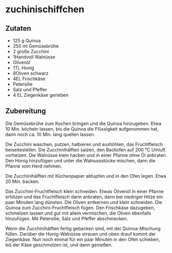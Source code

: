 # zuchinischiffchen

## Zutaten

- 125 g Quinoa
- 250 ml Gemüsebrühe
- 2 große Zucchini
- 1Handvoll Walnüsse
- Olivenöl
- 1TL Honig
- 8Oliven schwarz
- 4EL Frischkäse
- Petersilie
- Salz und Pfeffer
- 4 EL Ziegenkäse gerieben

## Zubereitung

Die Gemüsebrühe zum Kochen bringen und die Quinoa hinzugeben. Etwa 10 Min. köcheln lassen, bis die Quinoa die Flüssigkeit aufgenommen hat, dann noch ca. 10 Min. lang quellen lassen.

Die Zucchini waschen, putzen, halbieren und aushöhlen, das Fruchtfleisch beiseitestellen. Die Zucchinihälften salzen, den Backofen auf 200 °C Umluft vorheizen. Die Walnüsse klein hacken und in einer Pfanne ohne Öl anbraten. Den Honig hinzufügen und unter die Walnussstücke mischen, dann die Pfanne vom Herd nehmen.

Die Zucchinihälften mit Küchenpapier abtupfen und in den Ofen legen. Etwa 20 Min. backen.

Das Zucchini-Fruchtfleisch klein schneiden. Etwas Olivenöl in einer Pfanne erhitzen und das Fruchtfleisch darin anbraten, dann bei niedriger Hitze ein paar Minuten lang dünsten. Die Oliven entkernen und klein schneiden. Die Quinoa zum Zucchini-Fruchtfleisch fügen. Den Frischkäse dazugeben, schmelzen lassen und gut mit allem vermischen, die Oliven ebenfalls hinzufügen. Mit Petersilie, Salz und Pfeffer abschmecken.

Wenn die Zucchinihälften fertig gebacken sind, mit der Quinoa-Mischung füllen. Darüber die Honig-Walnüsse streuen und oben drauf kommt der Ziegenkäse. Nun noch einmal für ein paar Minuten in den Ofen schieben, bis der Käse geschmolzen ist, und dann genießen.
